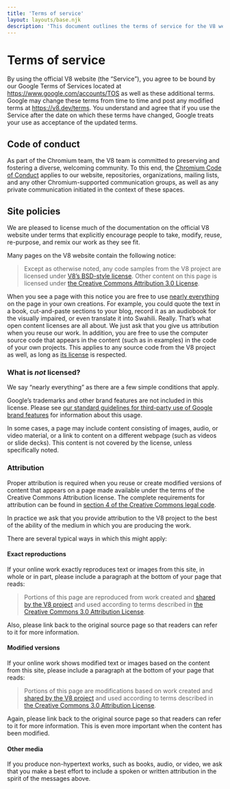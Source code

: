 ```yaml
---
title: 'Terms of service'
layout: layouts/base.njk
description: 'This document outlines the terms of service for the V8 website and project.'
---
```

# Terms of service

By using the official V8 website (the “Service”), you agree to be bound by our Google Terms of Services located at <https://www.google.com/accounts/TOS> as well as these additional terms. Google may change these terms from time to time and post any modified terms at <https://v8.dev/terms>. You understand and agree that if you use the Service after the date on which these terms have changed, Google treats your use as acceptance of the updated terms.

## Code of conduct

As part of the Chromium team, the V8 team is committed to preserving and fostering a diverse, welcoming community. To this end, the [Chromium Code of Conduct](https://chromium.googlesource.com/chromium/src/+/master/CODE_OF_CONDUCT.md) applies to our website, repositories, organizations, mailing lists, and any other Chromium-supported communication groups, as well as any private communication initiated in the context of these spaces.

## Site policies

We are pleased to license much of the documentation on the official V8 website under terms that explicitly encourage people to take, modify, reuse, re-purpose, and remix our work as they see fit.

Many pages on the V8 website contain the following notice:

> Except as otherwise noted, any code samples from the V8 project are licensed under [V8’s BSD-style license](https://chromium.googlesource.com/v8/v8.git/+/master/LICENSE). Other content on this page is licensed under [the Creative Commons Attribution 3.0 License](https://creativecommons.org/licenses/by/3.0/).

When you see a page with this notice you are free to use [nearly everything](#restrictions) on the page in your own creations. For example, you could quote the text in a book, cut-and-paste sections to your blog, record it as an audiobook for the visually impaired, or even translate it into Swahili. Really. That’s what open content licenses are all about. We just ask that you give us attribution when you reuse our work.
In addition, you are free to use the computer source code that appears in the content (such as in examples) in the code of your own projects. This applies to any source code from the V8 project as well, as long as [its license](https://chromium.googlesource.com/v8/v8.git/+/master/LICENSE) is respected.

### What is _not_ licensed?

We say “nearly everything” as there are a few simple conditions that apply.

Google’s trademarks and other brand features are not included in this license. Please see [our standard guidelines for third-party use of Google brand features](https://www.google.com/permissions/guidelines.html) for information about this usage.

In some cases, a page may include content consisting of images, audio, or video material, or a link to content on a different webpage (such as videos or slide decks). This content is not covered by the license, unless specifically noted.

### Attribution

Proper attribution is required when you reuse or create modified versions of content that appears on a page made available under the terms of the Creative Commons Attribution license. The complete requirements for attribution can be found in [section 4 of the Creative Commons legal code](https://creativecommons.org/licenses/by/3.0/legalcode).

In practice we ask that you provide attribution to the V8 project to the best of the ability of the medium in which you are producing the work.

There are several typical ways in which this might apply:

#### Exact reproductions

If your online work exactly reproduces text or images from this site, in whole or in part, please include a paragraph at the bottom of your page that reads:

> Portions of this page are reproduced from work created and [shared by the V8 project](/terms#site-policies) and used according to terms described in [the Creative Commons 3.0 Attribution License](https://creativecommons.org/licenses/by/3.0/).

Also, please link back to the original source page so that readers can refer to it for more information.

#### Modified versions

If your online work shows modified text or images based on the content from this site, please include a paragraph at the bottom of your page that reads:

> Portions of this page are modifications based on work created and [shared by the V8 project](/terms#site-policies) and used according to terms described in [the Creative Commons 3.0 Attribution License](https://creativecommons.org/licenses/by/3.0/).

Again, please link back to the original source page so that readers can refer to it for more information. This is even more important when the content has been modified.

#### Other media

If you produce non-hypertext works, such as books, audio, or video, we ask that you make a best effort to include a spoken or written attribution in the spirit of the messages above.
